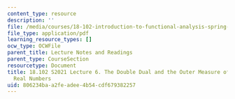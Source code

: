 ```yaml
---
content_type: resource
description: ''
file: /media/courses/18-102-introduction-to-functional-analysis-spring-2021/806234baa2feadee4b54cdf679382257_MIT18_102s21_lec6.pdf
file_type: application/pdf
learning_resource_types: []
ocw_type: OCWFile
parent_title: Lecture Notes and Readings
parent_type: CourseSection
resourcetype: Document
title: 18.102 S2021 Lecture 6. The Double Dual and the Outer Measure of a Subset of
  Real Numbers
uid: 806234ba-a2fe-adee-4b54-cdf679382257
---
```

